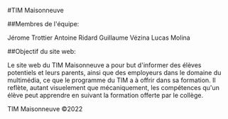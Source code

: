 #TIM Maisonneuve

##Membres de l'équipe:

Jérome Trottier
Antoine Ridard
Guillaume Vézina
Lucas Molina


##Objectif du site web:

Le site web du TIM Maisonneuve a pour but d'informer des élèves potentiels et leurs parents, ainsi que des employeurs dans le domaine du multimédia, ce que le programme du TIM a à offrir dans sa formation. Il reflète, autant visuelement que mécaniquement, les compétences qu'un élève peut apprendre en suivant la formation offerte par le collège.

TIM Maisonneuve ©2022
